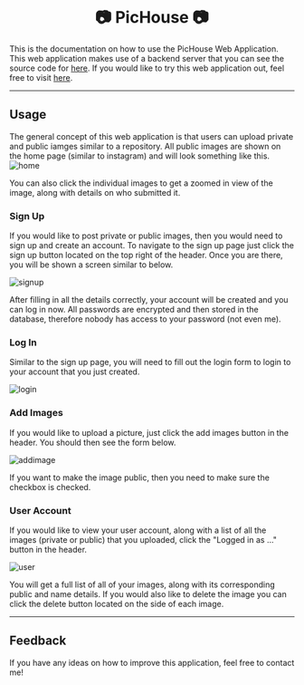 <h1 align="center">📷 PicHouse 📷</h1>
This is the documentation on how to use the PicHouse Web Application.
This web application makes use of a backend server that you can see the source code for
<a href="https://github.com/kushbhag/ImageRepositoryServer">here</a>. If you would like to try this web application out,
feel free to visit <a href="https://kushbhag.github.io/ImageRepository/">here</a>.

---
## Usage
The general concept of this web application is that users can upload private and public iamges similar to a repository.
All public images are shown on the home page (similar to instagram) and will look something like this.
![home](images/home.jpg)

You can also click the individual images to get a zoomed in view of the image, along with details on who submitted it.

### Sign Up
If you would like to post private or public images, then you would need to sign up and create an account.
To navigate to the sign up page just click the sign up button located on the top right of the header.
Once you are there, you will be shown a screen similar to below.

![signup](images/signup.jpg)

After filling in all the details correctly, your account will be created and you can log in now. All passwords are
encrypted and then stored in the database, therefore nobody has access to your password (not even me).

### Log In
Similar to the sign up page, you will need to fill out the login form to login to your account that you just created.

![login](images/login.jpg)

### Add Images
If you would like to upload a picture, just click the add images button in the header. You should then see the form below.

![addimage](images/addimage.jpg)

If you want to make the image public, then you need to make sure the checkbox is checked.

### User Account
If you would like to view your user account, along with a list of all the images (private or public) that you uploaded,
click the "Logged in as ..." button in the header.

![user](images/user.jpg)

You will get a full list of all of your images, along with its corresponding public and name details. If you would also like to delete the
image you can click the delete button located on the side of each image.

---
## Feedback
If you have any ideas on how to improve this application, feel free to contact me!

